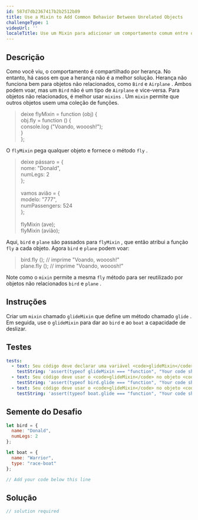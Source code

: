 ```yaml
---
id: 587d7db2367417b2b2512b89
title: Use a Mixin to Add Common Behavior Between Unrelated Objects
challengeType: 1
videoUrl: ''
localeTitle: Use um Mixin para adicionar um comportamento comum entre objetos não relacionados
---
```


## Descrição
<section id="description"> Como você viu, o comportamento é compartilhado por herança. No entanto, há casos em que a herança não é a melhor solução. Herança não funciona bem para objetos não relacionados, como <code>Bird</code> e <code>Airplane</code> . Ambos podem voar, mas um <code>Bird</code> não é um tipo de <code>Airplane</code> e vice-versa. Para objetos não relacionados, é melhor usar <code>mixins</code> . Um <code>mixin</code> permite que outros objetos usem uma coleção de funções. <blockquote> deixe flyMixin = function (obj) { <br> obj.fly = function () { <br> console.log (&quot;Voando, wooosh!&quot;); <br> } <br> }; </blockquote> O <code>flyMixin</code> pega qualquer objeto e fornece o método <code>fly</code> . <blockquote> deixe pássaro = { <br> nome: &quot;Donald&quot;, <br> numLegs: 2 <br> }; <br><br> vamos avião = { <br> modelo: &quot;777&quot;, <br> numPassengers: 524 <br> }; <br><br> flyMixin (ave); <br> flyMixin (avião); </blockquote> Aqui, <code>bird</code> e <code>plane</code> são passados ​​para <code>flyMixin</code> , que então atribui a função <code>fly</code> a cada objeto. Agora <code>bird</code> e <code>plane</code> podem voar: <blockquote> bird.fly (); // imprime &quot;Voando, wooosh!&quot; <br> plane.fly (); // imprime &quot;Voando, wooosh!&quot; </blockquote> Note como o <code>mixin</code> permite a mesma <code>fly</code> método para ser reutilizado por objetos não relacionados <code>bird</code> e <code>plane</code> . </section>

## Instruções
<section id="instructions"> Criar um <code>mixin</code> chamado <code>glideMixin</code> que define um método chamado <code>glide</code> . Em seguida, use o <code>glideMixin</code> para dar ao <code>bird</code> e ao <code>boat</code> a capacidade de deslizar. </section>

## Testes
<section id='tests'>

```yml
tests:
  - text: Seu código deve declarar uma variável <code>glideMixin</code> que é uma função.
    testString: 'assert(typeof glideMixin === "function", "Your code should declare a <code>glideMixin</code> variable that is a function.");'
  - text: Seu código deve usar o <code>glideMixin</code> no objeto <code>bird</code> para fornecer o método <code>glide</code> .
    testString: 'assert(typeof bird.glide === "function", "Your code should use the <code>glideMixin</code> on the <code>bird</code> object to give it the <code>glide</code> method.");'
  - text: Seu código deve usar o <code>glideMixin</code> no objeto <code>boat</code> para fornecer o método <code>glide</code> .
    testString: 'assert(typeof boat.glide === "function", "Your code should use the <code>glideMixin</code> on the <code>boat</code> object to give it the <code>glide</code> method.");'

```

</section>

## Semente do Desafio
<section id='challengeSeed'>

<div id='js-seed'>

```js
let bird = {
  name: "Donald",
  numLegs: 2
};

let boat = {
  name: "Warrior",
  type: "race-boat"
};

// Add your code below this line

```

</div>



</section>

## Solução
<section id='solution'>

```js
// solution required
```
</section>
